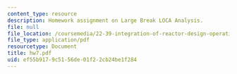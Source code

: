 ```yaml
---
content_type: resource
description: Homework assignment on Large Break LOCA Analysis.
file: null
file_location: /coursemedia/22-39-integration-of-reactor-design-operations-and-safety-fall-2006/ef55b9179c5156de01f22cb24be1f284_hw7.pdf
file_type: application/pdf
resourcetype: Document
title: hw7.pdf
uid: ef55b917-9c51-56de-01f2-2cb24be1f284
---
```


